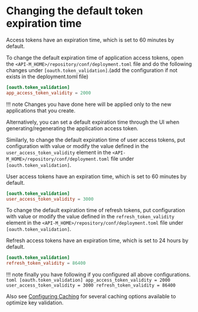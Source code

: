 # Changing the default token expiration time

Access tokens have an expiration time, which is set to 60 minutes by default.

To change the default expiration time of application access tokens, open the `<API-M_HOME>/repository/conf/deployment.toml` file and do the following changes under `[oauth.token_validation]`.(add the configuration if not exists in the deployment.toml file)

``` toml
[oauth.token_validation]
app_access_token_validity = 2000
```

!!! note
    Changes you have done here will be applied only to the new applications that you create.

Alternatively, you can set a default expiration time through the UI when generating/regenerating the application access token.

Similarly, to change the default expiration time of user access tokens, put configuration with value or modify the value defined in the `user_access_token_validity` element in the `<API-M_HOME>/repository/conf/deployment.toml` file under `[oauth.token_validation]`.

User access tokens have an expiration time, which is set to 60 minutes by default.

``` toml
[oauth.token_validation]
user_access_token_validity = 3000
```

To  change the default expiration time of refresh tokens, put configuration with value or modify the value defined in the `refresh_token_validity` element in the `<API-M_HOME>/repository/conf/deployment.toml` file under `[oauth.token_validation]`.

Refresh access tokens have an expiration time, which is set to 24 hours by default.

``` toml
[oauth.token_validation]
refresh_token_validity = 86400
```

!!! note
    finally you have following if you configured all above configurations.
    ``` toml
        [oauth.token_validation]
        app_access_token_validity = 2000
        user_access_token_validity = 3000
        refresh_token_validity = 86400
    ```

Also see [Configuring Caching](../../../../../Administer/ProductConfigurations/configuring-caching.md) for several caching options available to optimize key validation.
